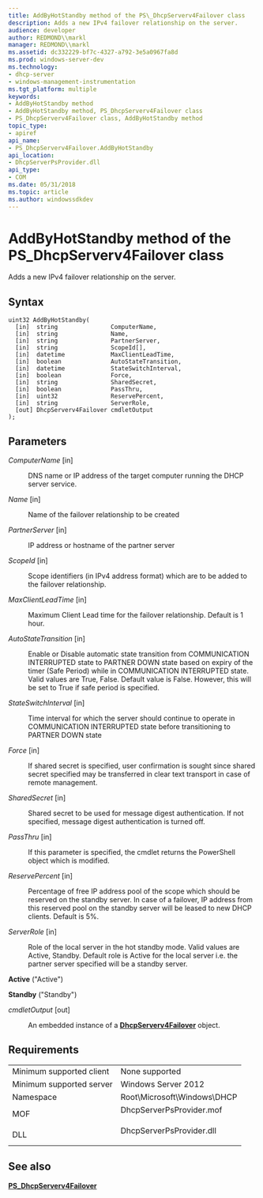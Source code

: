 ```yaml
---
title: AddByHotStandby method of the PS\_DhcpServerv4Failover class
description: Adds a new IPv4 failover relationship on the server.
audience: developer
author: REDMOND\\markl
manager: REDMOND\\markl
ms.assetid: dc332229-bf7c-4327-a792-3e5a0967fa8d
ms.prod: windows-server-dev
ms.technology:
- dhcp-server
- windows-management-instrumentation
ms.tgt_platform: multiple
keywords:
- AddByHotStandby method
- AddByHotStandby method, PS_DhcpServerv4Failover class
- PS_DhcpServerv4Failover class, AddByHotStandby method
topic_type:
- apiref
api_name:
- PS_DhcpServerv4Failover.AddByHotStandby
api_location:
- DhcpServerPsProvider.dll
api_type:
- COM
ms.date: 05/31/2018
ms.topic: article
ms.author: windowssdkdev
---
```


# AddByHotStandby method of the PS\_DhcpServerv4Failover class

Adds a new IPv4 failover relationship on the server.

## Syntax


```mof
uint32 AddByHotStandby(
  [in]  string               ComputerName,
  [in]  string               Name,
  [in]  string               PartnerServer,
  [in]  string               ScopeId[],
  [in]  datetime             MaxClientLeadTime,
  [in]  boolean              AutoStateTransition,
  [in]  datetime             StateSwitchInterval,
  [in]  boolean              Force,
  [in]  string               SharedSecret,
  [in]  boolean              PassThru,
  [in]  uint32               ReservePercent,
  [in]  string               ServerRole,
  [out] DhcpServerv4Failover cmdletOutput
);
```



## Parameters

<dl> <dt>

*ComputerName* \[in\]
</dt> <dd>

DNS name or IP address of the target computer running the DHCP server service.

</dd> <dt>

*Name* \[in\]
</dt> <dd>

Name of the failover relationship to be created

</dd> <dt>

*PartnerServer* \[in\]
</dt> <dd>

IP address or hostname of the partner server

</dd> <dt>

*ScopeId* \[in\]
</dt> <dd>

Scope identifiers (in IPv4 address format) which are to be added to the failover relationship.

</dd> <dt>

*MaxClientLeadTime* \[in\]
</dt> <dd>

Maximum Client Lead time for the failover relationship. Default is 1 hour.

</dd> <dt>

*AutoStateTransition* \[in\]
</dt> <dd>

Enable or Disable automatic state transition from COMMUNICATION INTERRUPTED state to PARTNER DOWN state based on expiry of the timer (Safe Period) while in COMMUNICATION INTERRUPTED state. Valid values are True, False. Default value is False. However, this will be set to True if safe period is specified.

</dd> <dt>

*StateSwitchInterval* \[in\]
</dt> <dd>

Time interval for which the server should continue to operate in COMMUNICATION INTERRUPTED state before transitioning to PARTNER DOWN state

</dd> <dt>

*Force* \[in\]
</dt> <dd>

If shared secret is specified, user confirmation is sought since shared secret specified may be transferred in clear text transport in case of remote management.

</dd> <dt>

*SharedSecret* \[in\]
</dt> <dd>

Shared secret to be used for message digest authentication. If not specified, message digest authentication is turned off.

</dd> <dt>

*PassThru* \[in\]
</dt> <dd>

If this parameter is specified, the cmdlet returns the PowerShell object which is modified.

</dd> <dt>

*ReservePercent* \[in\]
</dt> <dd>

Percentage of free IP address pool of the scope which should be reserved on the standby server. In case of a failover, IP address from this reserved pool on the standby server will be leased to new DHCP clients. Default is 5%.

</dd> <dt>

*ServerRole* \[in\]
</dt> <dd>

Role of the local server in the hot standby mode. Valid values are Active, Standby. Default role is Active for the local server i.e. the partner server specified will be a standby server.

<dt>

<span id="Active"></span><span id="active"></span><span id="ACTIVE"></span>

**Active** ("Active")


</dt> <dd></dd> <dt>

<span id="Standby"></span><span id="standby"></span><span id="STANDBY"></span>

**Standby** ("Standby")


</dt> <dd></dd> </dl> </dd> <dt>

*cmdletOutput* \[out\]
</dt> <dd>

An embedded instance of a [**DhcpServerv4Failover**](dhcpserverv4failover.md) object.

</dd> </dl>

## Requirements



|                                     |                                                                                                     |
|-------------------------------------|-----------------------------------------------------------------------------------------------------|
| Minimum supported client<br/> | None supported<br/>                                                                           |
| Minimum supported server<br/> | Windows Server 2012<br/>                                                                      |
| Namespace<br/>                | Root\\Microsoft\\Windows\\DHCP<br/>                                                           |
| MOF<br/>                      | <dl> <dt>DhcpServerPsProvider.mof</dt> </dl> |
| DLL<br/>                      | <dl> <dt>DhcpServerPsProvider.dll</dt> </dl> |



## See also

<dl> <dt>

[**PS\_DhcpServerv4Failover**](ps-dhcpserverv4failover.md)
</dt> </dl>

 

 





